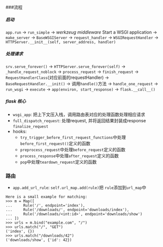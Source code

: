 ###流程
##### 启动
`app.run` -> `run_simple` -> _werkzeug middleware_ Start a WSGI application -> `make_server` -> `BaseWSGIServer` -> `request_handler` -> `WSGIRequestHandler` -> `HTTPServer.__init__(self, server_address, handler)`

##### 处理请求
`srv.serve_forever()` -> `HTTPServer.serve_forever(self)` -> `_handle_request_noblock` -> `process_request` -> `finish_request` -> `RequestHandlerClass`(对应前面的requestHandler) -> `BaseRequestHandler.__init()` -> 调用`handle()`方法 -> `handle_one_request` -> `run_wsgi` -> `execute` -> `app(environ, start_response)` -> `flask.__call__()`

##### flask 核心
- `wsgi_app`: 把上下文压入栈，调用路由表对应的处理函数处理相应请求
- `full_dispatch_request`: 处理request, 并将返回结果封装成response `finalize_request`
- hooks:
    - `try_trigger_before_first_request_functions`中处理`before_first_request()`定义的函数
    - `preprocess_request`中处理`before_request`定义的函数
    - `process_response`中处理`after_request`定义的函数
    - `pop`中处理`teardown_request`定义的函数


### 路由
- `app.add_url_rule`: `self.url_map.add(rule)`把 `rule`添加到`url_map`中
```
Here is a small example for matching:
>>> m = Map([
...     Rule('/', endpoint='index'),
...     Rule('/downloads/', endpoint='downloads/index'),
...     Rule('/downloads/<int:id>', endpoint='downloads/show')
... ])
>>> urls = m.bind("example.com", "/")
>>> urls.match("/", "GET")
('index', {})
>>> urls.match("/downloads/42")
('downloads/show', {'id': 42})
```
